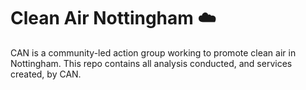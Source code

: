 # Clean Air Nottingham ☁️

CAN is a community-led action group working to promote clean air in Nottingham.
This repo contains all analysis conducted, and services created, by CAN.
